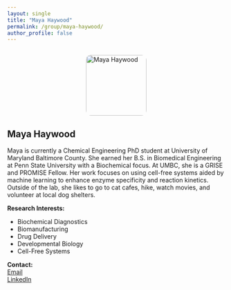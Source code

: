 ```yaml
---
layout: single
title: "Maya Haywood"
permalink: /group/maya-haywood/
author_profile: false
---
```


<img src="/images/lab_portraits/MHaywood_portrait.jpg" alt="Maya Haywood" style="width:140px; height:140px; object-fit:cover; border-radius:12px; display:block; margin:2em auto 1em auto;" />

## Maya Haywood

Maya is currently a Chemical Engineering PhD student at University of Maryland Baltimore County. She earned her B.S. in Biomedical Engineering at Penn State University with a Biochemical focus. At UMBC, she is a GRISE and PROMISE Fellow. Her work focuses on using cell-free systems aided by machine learning to enhance enzyme specificity and reaction kinetics. Outside of the lab, she likes to go to cat cafes, hike, watch movies, and volunteer at local dog shelters.

**Research Interests:**  
- Biochemical Diagnostics  
- Biomanufacturing  
- Drug Delivery  
- Developmental Biology  
- Cell-Free Systems

**Contact:**  
[Email](mailto:CW59212@umbc.edu)  
[LinkedIn](https://www.linkedin.com/in/maya-haywood-01a6311a2/)
